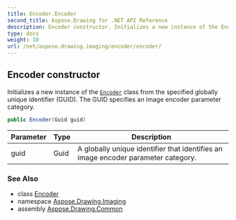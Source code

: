 ```yaml
---
title: Encoder.Encoder
second_title: Aspose.Drawing for .NET API Reference
description: Encoder constructor. Initializes a new instance of the Encoder class from the specified globally unique identifier GUID. The GUID specifies an image encoder parameter category
type: docs
weight: 10
url: /net/aspose.drawing.imaging/encoder/encoder/
---
```

## Encoder constructor

Initializes a new instance of the [`Encoder`](../) class from the specified globally unique identifier (GUID). The GUID specifies an image encoder parameter category.

```csharp
public Encoder(Guid guid)
```

| Parameter | Type | Description |
| --- | --- | --- |
| guid | Guid | A globally unique identifier that identifies an image encoder parameter category. |

### See Also

* class [Encoder](../)
* namespace [Aspose.Drawing.Imaging](../../encoder/)
* assembly [Aspose.Drawing.Common](../../../)


